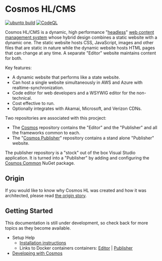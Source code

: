 # Cosmos HL/CMS

[![ubunto build](https://github.com/CosmosSoftware/Cosmos.Cms/actions/workflows/dotnet.yml/badge.svg)](https://github.com/CosmosSoftware/Cosmos.Cms/actions/workflows/dotnet.yml) [![CodeQL](https://github.com/CosmosSoftware/Cosmos.Cms/actions/workflows/codeql-analysis.yml/badge.svg)](https://github.com/CosmosSoftware/Cosmos.Cms/actions/workflows/codeql-analysis.yml)

 Cosmos HL/CMS is a dynamic, high performance "[headless](https://en.wikipedia.org/wiki/Headless_content_management_system)"  [web content management system](https://en.wikipedia.org/wiki/Web_content_management_system) whose hybrid design combines a static website with a dynamic one.  The static website hosts CSS, JavaScript, images and other files that are static in nature while the dynamic website hosts HTML pages that can change at any time. A separate "Editor" website maintains content for both.
 
Key features:

* A dynamic website that performs like a state website.
* Can host a single website simultaneously in AWS and Azure with realtime-synchronization.
* Code editor for web developers and a WSYWIG editor for the non-technical.
* Cost effective to run.
* Optionally integrates with Akamai, Microsoft, and Verizon CDNs.

Two repositories are associated with this procject:

* The [Cosmos](https://github.com/CosmosSoftware/Cosmos.Cms) repository contains the "Editor" and the "Publisher" and all the frameworks common to each.
* The "[Cosmos Publisher](https://github.com/CosmosSoftware/Cosmos.Cms.Publisher)" repository contains a stand alone "Publisher" website.

The publisher repository is a "stock" out of the box Visual Studio application. It is turned into a "Publisher" by adding and configuring the [Cosmos Common](https://www.nuget.org/packages/CDT.Cosmos.Cms.Common/) NuGet package.

## Origin

If you would like to know why Cosmos HL was created and how it was architected, please read [the origin story](https://github.com/CosmosSoftware/Cosmos.Cms/blob/main/Documentation/Origin.md).

## Getting Started

This documentation is still under development, so check back for more topics as they become available.

* Setup Help
  * [Installation instructions](https://github.com/CosmosSoftware/Cosmos.Cms/blob/main/Documentation/Installation/Index.md)
  * Links to Docker containers containers: [Editor](https://hub.docker.com/repository/docker/toiyabe/cosmoseditor) | [Publisher](https://hub.docker.com/repository/docker/toiyabe/cosmospublisher)
* [Developing with Cosmos](/Documentation/DevelopingWithCosmos.md)

